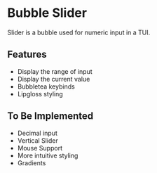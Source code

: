 # Bubble Slider

Slider is a bubble used for numeric input in a TUI.

## Features
- Display the range of input
- Display the current value
- Bubbletea keybinds
- Lipgloss styling

## To Be Implemented
- Decimal input
- Vertical Slider
- Mouse Support
- More intuitive styling
- Gradients